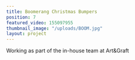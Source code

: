 ```yaml
---
title: Boomerang Christmas Bumpers
position: 7
featured_video: 155097955
thumbnail_image: "/uploads/BOOM.jpg"
layout: project
---
```


Working as part of the in-house team at Art&Graft